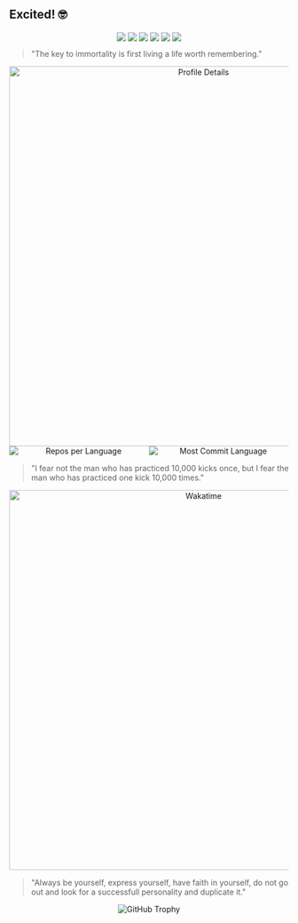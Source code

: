 ## Excited! 🤓

<!--
**liu246542/liu246542** is a ✨ _special_ ✨ repository because its `README.md` (this file) appears on your GitHub profile.

Here are some ideas to get you started:

- 🔭 I’m currently working on ...
- 🌱 I’m currently learning ...
- 👯 I’m looking to collaborate on ...
- 🤔 I’m looking for help with ...
- 💬 Ask me about ...
- 📫 How to reach me: ...
- 😄 Pronouns: ...
- ⚡ Fun fact: ...
-->

<p align="center">
    <img align="center" src="https://komarev.com/ghpvc/?username=liu246542"/>
    <img align="center" src="https://img.shields.io/github/stars/liu246542?style=flat&label=Total%20Stars"/>
    <img align="center" src="https://img.shields.io/github/followers/liu246542?style=flat&label=Followers"/>
    <a href="https://github.com/liu246542?tab=repositories"><img align="center" src="https://img.shields.io/badge/GitHub-Repositories-blue?style=flat&labelColor=gray"/></a>
    <a href="https://nerdliu.cyou"><img align="center" src="https://img.shields.io/badge/Blog-Hexo-blue?style=flat&labelColor=gray"/></a>
    <a href="https://fishing.nerdliu.cyou/#/game/fliu"><img align="center" src="https://img.shields.io/badge/Game-Memories-blue?style=flat&labelColor=gray"/></a>
</p>

> "The key to immortality is first living a life worth remembering."

<div align="center">
    <img src="https://github-profile-summary-cards.vercel.app/api/cards/profile-details?username=liu246542&theme=vue" alt="Profile Details" style="max-width: 100%; width: 685px;">
</div>

<div align="center" style="display: flex; justify-content: center; max-width: 600px; margin: 0 auto;">
    <img src="http://github-profile-summary-cards.vercel.app/api/cards/repos-per-language?username=liu246542&theme=vue" alt="Repos per Language" style="flex: 1; max-width: 50%;">
    <img src="http://github-profile-summary-cards.vercel.app/api/cards/most-commit-language?username=liu246542&theme=vue" alt="Most Commit Language" style="flex: 1; max-width: 50%;">
</div>

> "I fear not the man who has practiced 10,000 kicks once, but I fear the man who has practiced one kick 10,000 times."

<div align="center">
    <img src="https://wakatime.com/share/@576d3a82-af8c-4297-941c-f2bb44432de8/68885c2b-6dab-4a7b-94eb-b71439a0a9d5.svg" alt="Wakatime" style="max-width: 100%; width: 685px;">
</div>

> "Always be yourself, express yourself, have faith in yourself, do not go out and look for a successfull personality and duplicate it."

<div align="center">
    <img src="https://github-profile-trophy.vercel.app/?username=liu246542&column=5&theme=gruvbox&no-frame=true&no-bg=false&margin-w=4" alt="GitHub Trophy">
</div>
